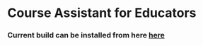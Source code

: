 # Course Assistant for Educators

### Current build can be installed from here [here](https://drive.google.com/file/d/1WpFOWBVU6jIQaWPRtpOarxTBlWEDHCVi/view?usp=sharing)